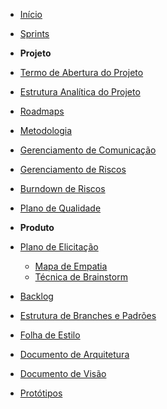 ﻿* [Início](/)

* [Sprints](/sprints/)

* **Projeto**
* [Termo de Abertura do Projeto](/abertura/open-term-project.md)
* [Estrutura Analítica do Projeto](/abertura/eap.md)
* [Roadmaps](/roadmaps/)
* [Metodologia](/metodology/)
* [Gerenciamento de Comunicação](/comunication-plan.md)
* [Gerenciamento de Riscos](/risk-manegement.md)
* [Burndown de Riscos](/risks-burndown.md)
* [Plano de Qualidade](/documentation/quality.md)

* **Produto**
* [Plano de Elicitação](/elicitation-plan.md)
    - [Mapa de Empatia](./elicitacao/empathy-map.md)
    - [Técnica de Brainstorm](./elicitacao/brainstorm.md)    
* [Backlog](/product-backlog.md)
* [Estrutura de Branches e Padrões](/branches-structure.md)
* [Folha de Estilo](/style-sheet.md)
* [Documento de Arquitetura](/documentation/architecture.md)
* [Documento de Visão](/documentation/vision.md)
* [Protótipos](/prototype.md)
